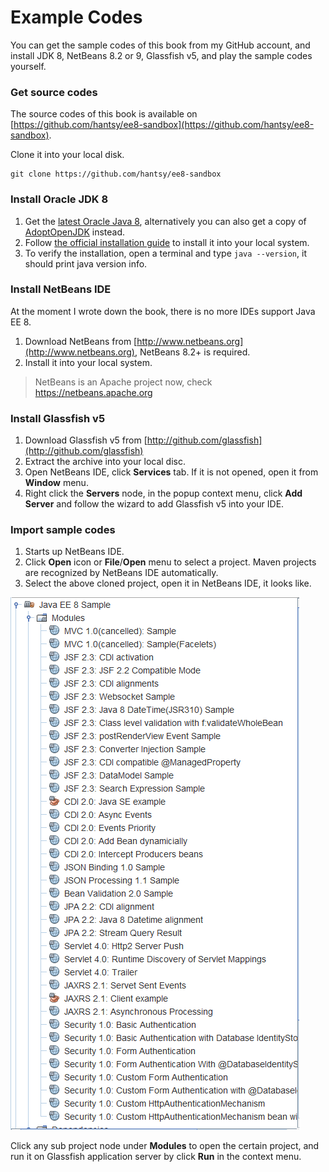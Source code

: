 # Example Codes

You can get the sample codes of this book from my GitHub account, and install JDK 8, NetBeans 8.2 or 9, Glassfish v5, and play the sample codes yourself.

### Get source codes

The source codes of this book is available on [https://github.com/hantsy/ee8-sandbox](https://github.com/hantsy/ee8-sandbox).

Clone it into your local disk.

```text
git clone https://github.com/hantsy/ee8-sandbox
```

### Install Oracle JDK 8

1. Get the [latest Oracle Java 8](http://java.oracle.com), alternatively you can also get a copy of [AdoptOpenJDK](https://adoptopenjdk.net/) instead.
2. Follow [the official installation guide](https://docs.oracle.com/javase/8/docs/technotes/guides/install/install_overview.html) to install it into your local system.
3. To verify the installation, open a terminal and type `java --version`, it should print java version info.

### Install NetBeans IDE

At the moment I wrote down the book, there is no more  IDEs support Java EE 8.

1. Download NetBeans from [http://www.netbeans.org](http://www.netbeans.org),  NetBeans 8.2+ is required.
2. Install it into your local system.

>NetBeans is an Apache project now, check https://netbeans.apache.org

### Install Glassfish v5

1. Download Glassfish v5 from [http://github.com/glassfish](http://github.com/glassfish)
2. Extract the archive into your local disc.
3. Open NetBeans IDE, click **Services** tab. If it is not opened, open it from **Window** menu.
4. Right click the **Servers** node, in the popup context menu, click **Add Server** and follow the wizard to add Glassfish v5 into your IDE.

### Import sample codes

1. Starts up NetBeans IDE.
2. Click **Open** icon or **File**/**Open** menu to select a project. Maven projects are recognized by NetBeans IDE automatically.
3. Select the above cloned project, open it in NetBeans IDE, it looks like.

![nb](../.gitbook/assets/nb-javaee8.png)

Click any sub project node under **Modules** to open the certain project, and run it on Glassfish application server by click **Run** in the context menu.




